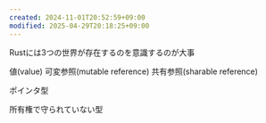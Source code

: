 ```yaml
---
created: 2024-11-01T20:52:59+09:00
modified: 2025-04-29T20:18:25+09:00
---
```


Rustには3つの世界が存在するのを意識するのが大事

値(value)
可変参照(mutable reference)
共有参照(sharable reference)

ポインタ型

所有権で守られていない型

